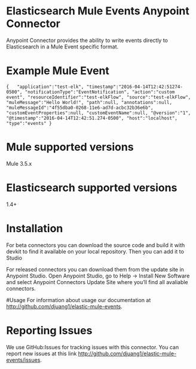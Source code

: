 # Elasticsearch Mule Events Anypoint Connector

Anypoint Connector provides the ability to write events directly to Elasticsearch in a Mule Event specific format.

# Example Mule Event

`{  
   "application":"test-elk",
   "timestamp":"2016-04-14T12:42:51274-0500",
   "notificationType":"EventNotification",
   "action":"custom event",
   "resourceIdentifier":"test-elkFlow",
   "source":"test-elkFlow",
   "muleMessage":"Hello World!",
   "path":null,
   "annotations":null,
   "muleMessageId":"4f55dba0-0268-11e6-ad7d-acbc32b36e6b",
   "customEventProperties":null,
   "customEventName":null,
   "@version":"1",
   "@timestamp":"2016-04-14T12:42:51.274-0500",
   "host":"localhost",
   "type":"events"
}`

# Mule supported versions
Mule 3.5.x

# Elasticsearch supported versions
1.4+

# Installation 
For beta connectors you can download the source code and build it with devkit to find it available on your local repository. Then you can add it to Studio

For released connectors you can download them from the update site in Anypoint Studio. 
Open Anypoint Studio, go to Help → Install New Software and select Anypoint Connectors Update Site where you’ll find all avaliable connectors.

#Usage
For information about usage our documentation at http://github.com/djuang1/elastic-mule-events.

# Reporting Issues

We use GitHub:Issues for tracking issues with this connector. You can report new issues at this link http://github.com/djuang1/elastic-mule-events/issues.